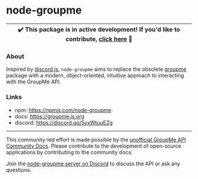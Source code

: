 # node-groupme

| ✔️ This package is in active development! If you'd like to contribute, [click here](https://github.com/not-so-smart/node-groupme/contribute) 🙂 |
| - |

### About
Inspired by [discord.js](https://github.com/discordjs/discord.js), `node-groupme` aims to replace the obsolete [groupme](https://www.npmjs.com/package/groupme) package with a modern, object-oriented, intuitive approach to interacting with the GroupMe API.

### Links
- npm: https://npmjs.com/node-groupme
- docs: https://groupme.js.org
- discord: https://discord.gg/5yxWtuuEZg

---

This community-led effort is made possible by the [unofficial GroupMe API Community Docs](https://github.com/2CATteam/GroupMeCommunityDocs). Please contribute to the development of open-source applications by contributing to the community docs.

Join the [node-groupme server on Discord](https://discord.gg/5yxWtuuEZg) to discuss the API or ask any questions.
